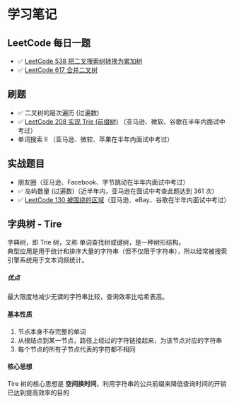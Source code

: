 # 学习笔记

## LeetCode 每日一题
* ✅  [LeetCode 538 把二叉搜索树转换为累加树](./Day1/README.md#1)
* ✅  [LeetCode 617 合并二叉树](./Day3/README.md#1)

## 刷题
* ✅  二叉树的层次遍历 (过遍数)
* ✅  [LeetCode 208 实现 Trie (前缀树)](./Day2/README.md#1) （亚马逊、微软、谷歌在半年内面试中考过）
* 单词搜索 II （亚马逊、微软、苹果在半年内面试中考过）

## 实战题目
* 朋友圈（亚马逊、Facebook、字节跳动在半年内面试中考过）
* ✅  岛屿数量 (过遍数)（近半年内，亚马逊在面试中考查此题达到 361 次）
* ✅  [LeetCode 130 被围绕的区域](./Day3/README.md#2)（亚马逊、eBay、谷歌在半年内面试中考过）


## 字典树 - Tire
字典树，即 Trie 树，又称 单词查找树或键树，是一种树形结构。  
典型应用是用于统计和排序大量的字符串（但不仅限于字符串），所以经常被搜索引擎系统用于文本词频统计。  

##### 优点
最大限度地减少无谓的字符串比较，查询效率比哈希表高。

#### 基本性质
1. 节点本身不存完整的单词
2. 从根结点到某一节点，路径上经过的字符链接起来，为该节点对应的字符串
3. 每个节点的所有子节点代表的字符都不相同

#### 核心思想
Tire 树的核心思想是 **空间换时间**，利用字符串的公共前缀来降低查询时间的开销已达到提高效率的目的 
